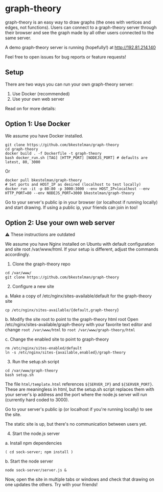 # graph-theory

graph-theory is an easy way to draw graphs (the ones with vertices and edges, not functions). Users can connect to a graph-theory server through their browser and see the graph made by all other users connected to the same server. 

A demo graph-theory server is running (hopefully!) at http://192.81.214.140

Feel free to open issues for bug reports or feature requests!

## Setup

There are two ways you can run your own graph-theory server:
1. Use Docker (recommended)
2. Use your own web server 

Read on for more details:

## Option 1: Use Docker

We assume you have Docker installed.
```
git clone https://github.com/bkestelman/graph-theory
cd graph-theory
docker build . -f Dockerfile -t graph-theory
bash docker_run.sh [TAG] [HTTP_PORT] [NODEJS_PORT] # defaults are latest, 80, 3000
```
Or
```
docker pull bkestelman/graph-theory
# Set ports and HOST_IP as desired (localhost to test locally)
docker run -it -p 80:80 -p 3000:3000 --env HOST_IP=localhost --env HTTP_PORT=80 --env NODEJS_PORT=3000 bkestelman/graph-theory
```
Go to your server's public ip in your browser (or localhost if running locally) and start drawing. If using a public ip, your friends can join in too!

## Option 2: Use your own web server 

:warning: These instructions are outdated

We assume you have Nginx installed on Ubuntu with default configuration and site root /var/www/html. If your setup is different, adjust the commands accordingly.

1. Clone the graph-theory repo
```
cd /var/www/
git clone https://github.com/bkestelman/graph-theory
```

2. Configure a new site

a. Make a copy of /etc/nginx/sites-available/default for the graph-theory site 
```
cp /etc/nginx/sites-available/{default,graph-theory}
```
b. Modify the site root to point to the graph-theory html root 
Open /etc/nginx/sites-available/graph-theory with your favorite text editor and change `root /var/www/html` to `root /var/www/graph-theory/html`

c. Change the enabled site to point to graph-theory
```
rm /etc/nginx/sites-enabled/default
ln -s /etc/nginx/sites-{available,enabled}/graph-theory 
```

3. Run the setup.sh script
```
cd /var/www/graph-theory
bash setup.sh
```
The file `html/template.html` references `${SERVER_IP}` and `${SERVER_PORT}`. These are meaningless in html, but the setup.sh script replaces them with your server's ip address and the port where the node.js server will run (currently hard coded to 3000). 

Go to your server's public ip (or localhost if you're running locally) to see the site.

The static site is up, but there's no communication between users yet. 

4. Start the node.js server

a. Install npm dependencies
```
( cd sock-server; npm install )
```
b. Start the node server
```
node sock-server/server.js &
```

Now, open the site in multiple tabs or windows and check that drawing on one updates the others. Try with your friends!

